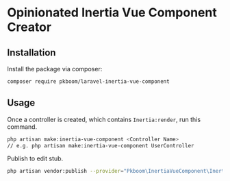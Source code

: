 # Opinionated Inertia Vue Component Creator

## Installation

Install the package via composer:

```bash
composer require pkboom/laravel-inertia-vue-component
```

## Usage

Once a controller is created, which contains `Inertia:render`, run this command.

```bash
php artisan make:inertia-vue-component <Controller Name>
// e.g. php artisan make:inertia-vue-component UserController
```

Publish to edit stub.

```bash
php artisan vendor:publish --provider="Pkboom\InertiaVueComponent\InertiaVueComponentServiceProvider"
```
